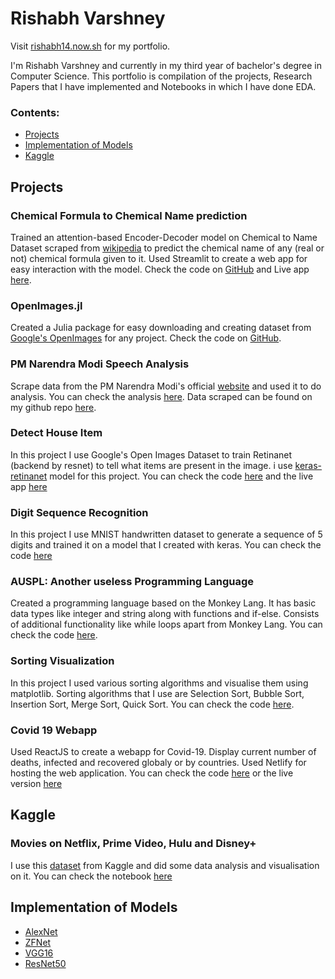 # Rishabh Varshney

Visit [rishabh14.now.sh](https://rishabh14.now.sh/) for my portfolio.

I'm Rishabh Varshney and currently in my third year of bachelor's degree in Computer Science. This portfolio is compilation of the 
projects, Research Papers that I have implemented and Notebooks in which I have done EDA.

### Contents:
  - [Projects](https://rishabhvarshney14.github.io/#projects)
  - [Implementation of Models](https://rishabhvarshney14.github.io/#implementation-of-models)
  - [Kaggle](https://rishabhvarshney14.github.io/#kaggle)

## Projects

### Chemical Formula to Chemical Name prediction

Trained an attention-based Encoder-Decoder model on Chemical to Name Dataset scraped from [wikipedia](https://en.wikipedia.org/wiki/Glossary_of_chemical_formulae) to predict the chemical name of any (real or not) chemical formula given to it. Used Streamlit to create a web app for easy interaction with the model. 
Check the code on [GitHub](https://github.com/rishabhvarshney14/Formula-to-Name) and Live app [here](https://formula-to-name.herokuapp.com/).

### OpenImages.jl

Created a Julia package for easy downloading and creating dataset from [Google's OpenImages](https://storage.googleapis.com/openimages/web/index.html) for any project.
Check the code on [GitHub](https://github.com/rishabhvarshney14/OpenImages.jl).

### PM Narendra Modi Speech Analysis

Scrape data from the PM Narendra Modi's official [website](https://rishabhvarshney14.github.io/pm-modi-speech-analysis/) and used it to do analysis. You can check the analysis [here](https://rishabhvarshney14.github.io/pm-modi-speech-analysis/). Data scraped can be found on my github repo [here](https://github.com/rishabhvarshney14/pm-modi-speech-analysis).

### Detect House Item

In this project I use Google's Open Images Dataset to train Retinanet (backend by resnet) to tell what items are present in the image. i use [keras-retinanet](https://github.com/fizyr/keras-retinanet) model for this project. You can check the code [here](https://github.com/rishabhvarshney14/Detect-House-Item)
and the live app [here](https://detecthouseitem.herokuapp.com/)

### Digit Sequence Recognition

In this project I use MNIST handwritten dataset to generate a sequence of 5 digits and trained it on a model that I created with keras.
You can check the code [here](https://github.com/rishabhvarshney14/Digit_sequence_recognition/blob/master/Digit_Sequence_Recognition.ipynb)

### AUSPL: Another useless Programming Language
Created a programming language based on the Monkey Lang. It has basic data types like integer and string along with functions and if-else. Consists of additional functionality like while loops apart from Monkey Lang.  You can check the code [here](https://github.com/rishabhvarshney14/AUSPL).

### Sorting Visualization

In this project I used various sorting algorithms and visualise them using matplotlib. Sorting algorithms that I use are Selection Sort, Bubble Sort, Insertion Sort, Merge Sort, Quick Sort. You can check the code [here](https://github.com/rishabhvarshney14/Sorting-Visualization).

### Covid 19 Webapp

Used ReactJS to create a webapp for Covid-19. Display current number of deaths, infected and recovered globaly or by countries. Used Netlify for hosting the web application.
You can check the code [here](https://github.com/rishabhvarshney14/covid19-webapp) or the live version [here](https://covid19webapp.netlify.app/)

## Kaggle

### Movies on Netflix, Prime Video, Hulu and Disney+

I use this [dataset](https://www.kaggle.com/ruchi798/movies-on-netflix-prime-video-hulu-and-disney) from Kaggle and did some data analysis and visualisation on it. You can check the notebook [here](https://github.com/rishabhvarshney14/Kaggle-Datasets/blob/master/Stremaing%20Platform%20EDA.ipynb)

## Implementation of Models

- [AlexNet](https://github.com/rishabhvarshney14/Implementation-of-Research-Papers/tree/master/AlexNet)
- [ZFNet](https://github.com/rishabhvarshney14/Implementation-of-Research-Papers/tree/master/ZFNet)
- [VGG16](https://github.com/rishabhvarshney14/Implementation-of-Research-Papers/tree/master/VGG16)
- [ResNet50](https://github.com/rishabhvarshney14/Implementation-of-Research-Papers/tree/master/ResNet50)
